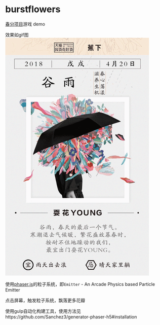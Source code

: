 # burstflowers

[春分项目](https://github.com/Sanchez3/MyProject/tree/master/Tm24)游戏 demo

效果如gif图![burstflowers](https://github.com/Sanchez3/burstflowers/blob/master/burstflowers.gif)

使用[phaser.js](http://phaser.io/)的粒子系统，即`Emitter` - An Arcade Physics based Particle Emitter

点击屏幕，触发粒子系统，飘落更多花瓣

使用gulp自动化构建工具，使用方法见https://github.com/Sanchez3/generator-phaser-h5#installation